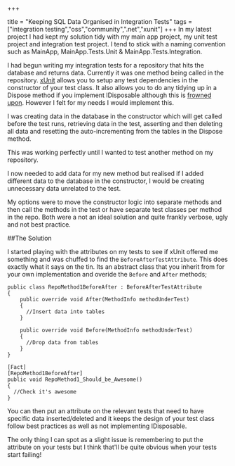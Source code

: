 +++

title = "Keeping SQL Data Organised in Integration Tests"
tags = ["integration testing","oss","community",".net","xunit"]
+++
In my latest project I had kept my solution tidy with my main app project, my unit test project and integration test project. I tend to stick with a naming convention such as MainApp, MainApp.Tests.Unit & MainApp.Tests.Integration.

I had begun writing my integration tests for a repository that hits the database and returns data. Currently it was one method being called in the repository.  [xUnit][1] allows you to setup any test dependencies in the constructor of your test class.  It also allows you to do any tidying up in a Dispose method if you implement IDisposable although this is [frowned upon][2].  However I felt for my needs I would implement this.

I  was creating data in the database in the constructor which will get called before the test runs, retrieving data in the test, asserting and then deleting all data and resetting the auto-incrementing from the tables in the Dispose method.

This was working perfectly until I wanted to test another method on my repository.

I now needed to add data for my new method but realised if I added different data to the database in the constructor, I would be creating unnecessary data unrelated to the test.

My options were to move the constructor logic into separate methods and then call the methods in the test or have separate test classes per method in the repo.  Both were a not an ideal solution and quite frankly verbose, ugly and not best practice.
<!--more-->
##The Solution

I started playing with the attributes on my tests to see if xUnit offered me something and was chuffed to find the `BeforeAfterTestAttribute`.  This does exactly what it says on the tin.  Its an abstract class that you inherit from for your own implementation and overide the `Before` and `After` methods;

    public class RepoMethod1BeforeAfter : BeforeAfterTestAttribute
    {
        public override void After(MethodInfo methodUnderTest)
        {
          //Insert data into tables
        }
        
        public override void Before(MethodInfo methodUnderTest)
        {
          //Drop data from tables
        }
    }
    
    [Fact]
    [RepoMethod1BeforeAfter]
    public void RepoMethod1_Should_be_Awesome()
    {
      //Check it's awesome
    }
    
You can then put an attribute on the relevant tests that need to have specific data inserted/deleted and it keeps the design of your test class follow best practices as well as not implementing IDisposable.

The only thing I can spot as a slight issue is remembering to put the attribute on your tests but I think that'll be quite obvious when your tests start failing!

[1]: http://xunit.codeplex.com/
[2]: http://xunit.codeplex.com/wikipage?title=Comparisons&referringTitle=Home#note2
